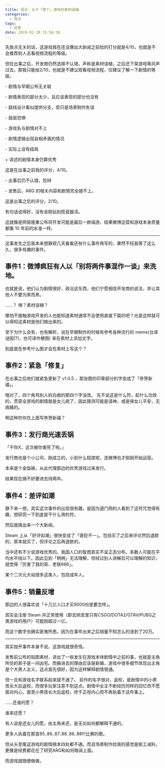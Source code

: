 ```yaml
---
title: 视点：关于「那个」游戏的素材误植
categories:
  - 视点
tags:
  - 还愿
date: 2019-02-28 15:56:28
---
```


先放点无关的话，这游戏我在还没爆出大新闻之前给的打分就是4/10，也就是不会推荐别人去看视频流程的等级。

但在出事之后，开发商仍然选择不认错，声称是素材误植，之后还下架游戏等风声过去，那我只能给2/10，也就是不建议观看视频流程，仅建议了解一下剧情的等级。

\- 剧情与早期公布无关联

\- 剧情表现的部分太少，且应该表现的部分也没有

\- 路线设计看似提供分支，但只是场景制作失误

\- 层层恐惧

\- 游戏名与剧情对不上

\- 剧情逻辑出现自相矛盾的情况

\- 实际上没有结局

\+ 讲述的剧情本身仍算优秀

这是在出事之前我的评分，4/10。

\- 出事后仍不认错，狡辩

\- 发售后，ARG 的相关内容和剧情完全接不上。

这是出事之后的评分，2/10。

有句话说得好，没有金刚钻别揽瓷器活。

这就像是网易隆重公布将开发可能是最后一款端游，结果微博运营和游戏本身质量都像 10 年前的水准一样。

* * *

这事发生之后我本来想静观几天看看还有什么事件再写的，果然不枉我等了这么久，很多有趣的事件。

**事件1：微博疯狂有人以「别将两件事混作一谈」来洗地。**
------------------------------

也就是说，他们认为剧情很好，政治这东西，他们宁愿相信开发商的说法，并让其他人不要为黑而黑。

……？ 咦？素材误植？

哪怕不接触游戏开发的人也能知道素材通常不会使用直接下载的吧？光是这样就可以得知这素材是他们做出来的。

至于为什么会有，也有解析，说在早期制作的时候有参考各种流行的 meme(台译谜因(?)，也可译作梗图) 来在素材上添加文字。

到底是在参考什么图才会在素材上写这个？

事件2：紧急「修复」
----------

在出事之后他们就紧急更新了 v1.0.5 ，那张图的印章部分的字变成了「恭贺新禧」。

哦对了，四个角骂别人妈白痴的那四个字没改。 先不说这是什么符，起什么功效的，贯穿全游戏的剧情就是女儿病了，因此猜测可能是请神，或是保女儿平安，无病痛的。

啊这种符你在上面写恭贺新禧？

事件3：发行商光速丢锅
-----------

「干你X，这次被你害死了啦。」

发行商也是个小公司，刚成立的，小到什么程度呢，连微博也才刚刚开始运营。

本来是个金饭碗，从此代理那边的优秀游戏过来发行。

结果现在搞不好要进去待两年。

事件4：差评如潮
--------

静下来一想，其实这次事件的出现很有趣，是因为道门网的人看到了这符咒觉得有趣，想研究一下到底是干什么用的符。

然后就搞出来一个大新闻。

Steam 上从「好评如潮」很快变成了「褒贬不一」。包括买了之后来评论然后退款的，原本就买了，但评论之后再退款的。

当中还有不少说游戏优秀的。我国人口的智商其实不呈正态分布。多数人可能在平均水平线以下。因此见到「稍稍」无法理解，但经过别人讲解后可以理解的知识，就觉得「厉害了我的哥、老铁666」。

某个二次元大站很多这类人，包括成年人。

事件5：销量反增
--------

那边的人很喜欢说「十几亿人口才买9000份是要怎样」。

其实会注册 Steam 并正常使用（即去除库里只有CSGO/DOTA2/GTAV/PUBG之类游戏的用户）可能刚超过一亿。

而这个数字也确实匪夷所思。因为在事件出来之后销量不知怎么的涨到了20万。

* * *

其实抛开事件本身不说，这游戏就很奇怪。

发售前公布的贴图素材，讲出了一些发生在游戏本体剧情中之前的事，也就是主角所住的房子是一间凶宅。而搬进去的理由应该是新婚，游戏中很多细节体现出主角是个大男人主义，这点首先很好，因为这样解释剧情很通。

但一旦和游戏名字联系起来就不通了。 前作的名字很对，返校，是剧情中的小男孩长大后返校，而很多玩家注意不到这点。剧情中女主不断经历同样的回忆而不愿面对内心，直至小男孩长大后返校，终于正视内心而不再执着于这件事上。

……还谁的愿？

谁来还愿？

有人说是还女儿的愿，由主角来还，是无论如何都解释不通的。

更多人执着在那首85..86..87..88..88..88!!!比赛的歌。

但从头至尾这游戏的剧情根本四处都不通。而且场景制作给我的感觉是偷工减料，更像是经费都花在了研究ARG和如何暗讽上面。

而游戏就随便做做。